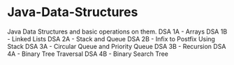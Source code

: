 # Java-Data-Structures
Java Data Structures and basic operations on them.
DSA 1A - Arrays
DSA 1B - Linked Lists
DSA 2A - Stack and Queue
DSA 2B - Infix to Postfix Using Stack
DSA 3A - Circular Queue and Priority Queue
DSA 3B - Recursion
DSA 4A - Binary Tree Traversal
DSA 4B - Binary Search Tree
